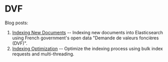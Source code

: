 # DVF

Blog posts:

1. [Indexing New Documents](https://mincong.io/2020/12/16/dvf-indexing/) -- Indexing new documents into Elasticsearch using French government's open data "Demande de valeurs foncières (DVF)".
2. [Indexing Optimization](https://mincong.io/2020/12/17/dvf-indexing-optimization/) -- Optimize the indexing process using bulk index requests and multi-threading. 
